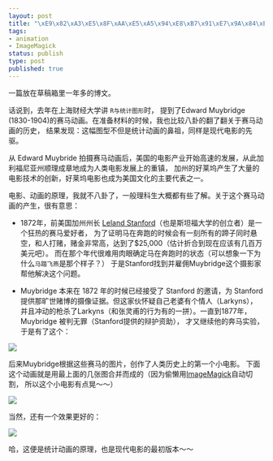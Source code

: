 ```yaml
--- 
layout: post
title: "\xE9\x82\xA3\xE5\x8F\xAA\xE5\xA5\x94\xE8\xB7\x91\xE7\x9A\x84\xE9\xA9\xAC"
tags: 
- animation
- ImageMagick
status: publish
type: post
published: true
---
```

一篇放在草稿箱里一年多的博文。


话说到，去年在上海财经大学讲 `R与统计图形`时，
提到了Edward Muybridge (1830-1904)的赛马动画。在准备材料的时候，我也比较八卦的翻了翻关于赛马动画的历史，
结果发现：这幅图型不但是统计动画的鼻祖，同样是现代电影的先驱。


从 Edward Muybride 拍摄赛马动画后，美国的电影产业开始高速的发展，从此加利福尼亚州顺理成章地成为人类电影发展上的重镇，
加州的好莱坞产生了大量的电影技术的创新，好莱坞电影也成为美国文化的主要代表之一。


电影、动画的原理，我就不八卦了，一般理科生大概都有些了解。关于这个赛马动画的产生，很有意思：


* 1872年，前美国加州州长 [Leland Stanford](http://en.wikipedia.org/wiki/Leland_Stanford)（也是斯坦福大学的创立者）是一个狂热的赛马爱好者，
为了证明马在奔跑的时候会有一刻所有的蹄子同时悬空，和人打赌，赌金非常高，达到了$25,000（估计折合到现在应该有几百万美元吧）。
而在那个年代很难用肉眼确定马在奔跑时的状态（可以想象一下为什么`马踏飞燕`是那个样子？）
于是Stanford找到并雇佣Muybridge这个摄影家帮他解决这个问题。


* Muybridge 本来在 1872 年的时候已经接受了 Stanford 的邀请，为 Stanford 提供那旷世赌博的摄像证据。但这家伙怀疑自己老婆有个情人（Larkyns），
并且冲动的枪杀了Larkyns（和张灵甫的行为有的一拼）。一直到1877年，Muybridge 被判无罪（Stanford提供的辩护资助），
才又继续他的奔马实验，于是有了这个：


![](http://i.imgur.com/DTF4q.jpg)


后来Muybridge根据这些赛马的图片，创作了人类历史上的第一个小电影。
下面这个动画就是用最上面的几张图合并而成的（因为偷懒用[ImageMagick](http://www.imagemagick.technocozy.com/)自动切割，
所以这个小电影有点晃～～）


![](http://i.imgur.com/sbjyi.gif)

当然，还有一个效果更好的：


![](http://upload.wikimedia.org/wikipedia/commons/thumb/d/dd/Muybridge_race_horse_animated.gif/220px-Muybridge_race_horse_animated.gif)

哈，这便是统计动画的原理，也是现代电影的最初版本～～
